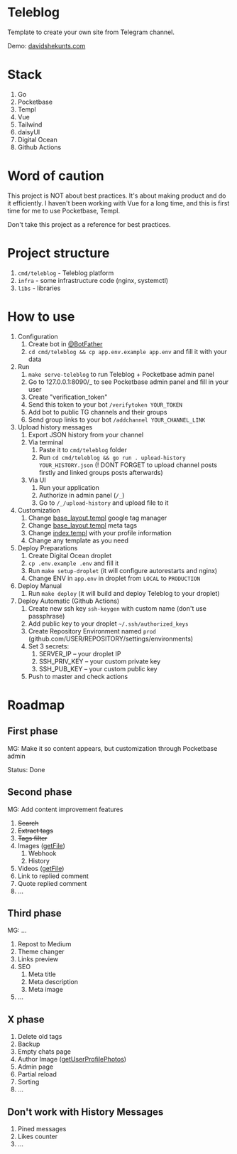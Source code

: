 # Teleblog

Template to create your own site from Telegram channel.

Demo: [davidshekunts.com](https://davidshekunts.com)

# Stack

1. Go
1. Pocketbase
1. Templ
1. Vue
1. Tailwind
1. daisyUI
1. Digital Ocean
1. Github Actions

# Word of caution

This project is NOT about best practices. It's about making product
and do it efficiently. I haven't been working with Vue for a long time,
and this is first time for me to use Pocketbase, Templ.

Don't take this project as a reference for best practices.

# Project structure

1. `cmd/teleblog` - Teleblog platform
1. `infra` - some infrastructure code (nginx, systemctl)
1. `libs` - libraries

# How to use

1. Configuration
    1. Create bot in [@BotFather](t.me/BotFather)
    1. `cd cmd/teleblog && cp app.env.example app.env` and fill it with your data
1. Run
    1. `make serve-teleblog` to run Teleblog + Pocketbase admin panel
    1. Go to 127.0.0.1:8090/_ to see Pocketbase admin panel and fill in your user
    1. Create "verification_token"
    1. Send this token to your bot `/verifytoken YOUR_TOKEN`
    1. Add bot to public TG channels and their groups
    1. Send group links to your bot `/addchannel YOUR_CHANNEL_LINK`
1. Upload history messages
    1. Export JSON history from your channel
    1. Via terminal
        1. Paste it to `cmd/teleblog` folder
        1. Run `cd cmd/teleblog && go run . upload-history YOUR_HISTORY.json` (! DONT FORGET to upload channel posts firstly and linked groups posts afterwards)
    1. Via UI
        1. Run your application
        1. Authorize in admin panel (`/_`)
        1. Go to `/_/upload-history` and upload file to it
1. Customization
    1. Change [base_layout.templ](cmd/teleblog/httpapi/views/base_layout.templ) google tag manager
    1. Change [base_layout.templ](cmd/teleblog/httpapi/views/base_layout.templ) meta tags
    1. Change [index.templ](cmd/teleblog/httpapi/views/index.templ) with your profile information
    1. Change any template as you need
1. Deploy Preparations
    1. Create Digital Ocean droplet
    1. `cp .env.example .env` and fill it
    1. Run `make setup-droplet` (it will configure autorestarts and nginx)
    1. Change ENV in `app.env` in droplet from `LOCAL` to `PRODUCTION`
1. Deploy Manual
    1. Run `make deploy` (it will build and deploy Teleblog to your droplet)
1. Deploy Automatic (Github Actions)
    1. Create new ssh key `ssh-keygen` with custom name (don't use passphrase)
    1. Add public key to your droplet `~/.ssh/authorized_keys`
    1. Create Repository Environment named `prod` (github.com/USER/REPOSITORY/settings/environments)
    1. Set 3 secrets:
        1. SERVER_IP – your droplet IP
        1. SSH_PRIV_KEY – your custom private key
        1. SSH_PUB_KEY – your custom public key
    1. Push to master and check actions

# Roadmap

## First phase

MG: Make it so content appears, but customization through Pocketbase admin

Status: Done

## Second phase

MG: Add content improvement features

1. ~~Search~~
1. ~~Extract tags~~
1. ~~Tags filter~~
1. Images ([getFile](https://core.telegram.org/bots/api#getfile))
    1. Webhook
    1. History
1. Videos ([getFile](https://core.telegram.org/bots/api#getfile))
1. Link to replied comment
1. Quote replied comment
1. ...

## Third phase

MG: ...

1. Repost to Medium
1. Theme changer
1. Links preview
1. SEO
    1. Meta title
    1. Meta description
    1. Meta image
1. ...

## X phase

1. Delete old tags
1. Backup
1. Empty chats page
1. Author Image ([getUserProfilePhotos](https://core.telegram.org/bots/api#getuserprofilephotos))
1. Admin page
1. Partial reload
1. Sorting
1. ...

## Don't work with History Messages

1. Pined messages
1. Likes counter
1. ...